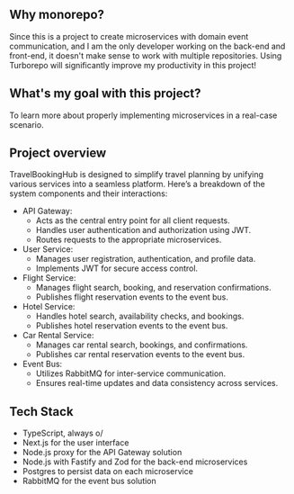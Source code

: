 ## Why monorepo?

Since this is a project to create microservices with domain event communication, and I am the only developer working on the back-end and front-end, it doesn't make sense to work with multiple repositories. Using Turborepo will significantly improve my productivity in this project!


##  What's my goal with this project?

To learn more about properly implementing microservices in a real-case scenario.

##  Project overview

TravelBookingHub is designed to simplify travel planning by unifying various services into a seamless platform. Here’s a breakdown of the system components and their interactions:

- API Gateway:
  - Acts as the central entry point for all client requests.
  - Handles user authentication and authorization using JWT.
  - Routes requests to the appropriate microservices.
- User Service:
  - Manages user registration, authentication, and profile data.
  - Implements JWT for secure access control.
- Flight Service:
  - Manages flight search, booking, and reservation confirmations.
  - Publishes flight reservation events to the event bus.
- Hotel Service:
  - Handles hotel search, availability checks, and bookings.
  - Publishes hotel reservation events to the event bus.
- Car Rental Service:
  - Manages car rental search, bookings, and confirmations.
  - Publishes car rental reservation events to the event bus.
- Event Bus:
  - Utilizes RabbitMQ for inter-service communication.
  - Ensures real-time updates and data consistency across services.

##  Tech Stack

- TypeScript, always o/
- Next.js for the user interface
- Node.js proxy for the API Gateway solution
- Node.js with Fastify and Zod for the back-end microservices
- Postgres to persist data on each microservice
- RabbitMQ for the event bus solution